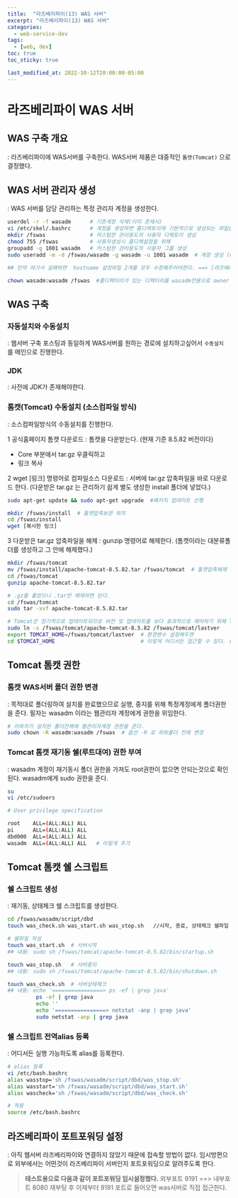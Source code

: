 ```yaml
---
title:  "라즈베리파이(13) WAS 서버"
excerpt: "라즈베리파이(13) WAS 서버"
categories:
  - web-service-dev
tags:
  - [web, dev]
toc: true
toc_sticky: true

last_modified_at: 2022-10-12T20:00:00-05:00
---
```


# 라즈베리파이 WAS 서버
## WAS 구축 개요
  : 라즈베리파이에 WAS서버를 구축한다. WAS서버 제품은 대중적인 `톰캣(Tomcat)` 으로 결정했다.
  
## WAS 서버 관리자 생성
  : WAS 서버를 담당 관리하는 특정 관리자 계정을 생성한다.
  
```bash
userdel -r -f wasadm      # 기존계정 삭제(이미 존재시)
vi /etc/skel/.bashrc      # 계정을 생성하면 홈디렉토리에 기본적으로 생성되는 파일을 /skel 에서 미리 정의한다. (.bashrc 로긴시점수행파일)
mkdir /fswas              # 커스텀한 관리용도의 사용자 디렉토리 생성 
chmod 755 /fswas          # 사용자생성시 홈디렉설정을 위해
groupadd -g 1001 wasadm   # 커스텀한 관리용도의 사용자 그룹 생성
sudo useradd -m -d /fswas/wasadm -g wasadm -u 1001 wasadm  # 계정 생성 (m:사용자명으로 자동생성, d: 디렉토리지정 skel 내용도 이기준으로 생성됨을 확인, g:그룹)

## 만약 여기서 실패하면  hostname 설정파일 2개를 모두 수정해주어야한다. ==> [라즈베리파이(5) 간단한 호스트네임 변경] 포스팅 이슈내용 참조

chown wasadm:wasadm /fswas  #홈디렉터리가 있는 디렉터리를 wasadm전용으로 owner 변경

```
## WAS 구축
### 자동설치와 수동설치
  : 웹서버 구축 포스팅과 동일하게 WAS서버를 원하는 경로에 설치하고싶어서 `수동설치` 를 메인으로 진행한다.
  
### JDK
  : 사전에 JDK가 존재해야한다. 

### 톰캣(Tomcat) 수동설치 (소스컴파일 방식)
  : 소스컴파일방식의 수동설치를 진행한다.

1 공식홈페이지 톰캣 다운로드
  :  톰캣을 다운받는다. (현재 기준 8.5.82 버전이다)
	
  - Core 부분에서 tar.gz 우클릭하고
  - 링크 복사

2 wget [링크] 명령어로 컴파일소스 다운로드
  : 서버에 tar.gz 압축파일을 바로 다운로드 한다. (다운받은 tar.gz 는 관리하기 쉽게 별도 생성한 install 폴더에 넣었다.)

```bash
sudo apt-get update && sudo apt-get upgrade  #패키지 업데이트 선행

mkdir /fswas/install  # 톰캣압축보관 위치
cd /fswas/install
wget [복사한 링크]

```

3 다운받은 tar.gz 압축파일을 해제
  : gunzip 명령어로 해제한다. (톰캣이라는 대분류폴더를 생성하고 그 안에 해제했다.)
  
```bash
mkdir /fswas/tomcat
mv /fswas/install/apache-tomcat-8.5.82.tar /fswas/tomcat  # 톰캣압축해제 위치
cd /fswas/tomcat
gunzip apache-tomcat-8.5.82.tar

# .gz를 풀었으니 .tar만 해제하면 된다.
cd /fswas/tomcat
sudo tar -xvf apache-tomcat-8.5.82.tar

# Tomcat은 정기적으로 업데이트되므로 버전 및 업데이트를 보다 효과적으로 제어하기 위해 Tomcat 설치 디렉토리를 가리키는 최신 버전이라는 심볼 링크를 만든다. ex) lastver
sudo ln -s /fswas/tomcat/apache-tomcat-8.5.82 /fswas/tomcat/lastver
export TOMCAT_HOME=/fswas/tomcat/lastver  # 환경변수 설정해두면
cd $TOMCAT_HOME                           # 이렇게 어디서든 접근할 수 있다. (적용은 env 명령어로 확인.)

```

## Tomcat 톰캣 권한
### 톰캣 WAS서버 폴더 권한 변경
  : 목적대로 폴더링하여 설치를 완료했으므로 실행, 중지를 위해 특정계정에게 폴더권한을 준다. 필자는 wasadm 이라는 웹관리자 계정에게 권한을 위임한다.

```bash
# 아파치가 설치된 폴더전체에 웹관리자계정 권한을 준다.
sudo chown -R wasadm:wasadm /fswas  # 옵션 -R 로 하위폴더 전체 변경

```

### Tomcat 톰캣 재기동 쉘(루트대여) 권한 부여
  : wasadm 계정이 재기동시 폴더 권한을 가져도 root권한이 없으면 안되는것으로 확인된다. wasadm에게 sudo 권한을 준다.

```bash
su
vi /etc/sudoers

# User privilege specification

root    ALL=(ALL:ALL) ALL
pi      ALL=(ALL:ALL) ALL
dbd000  ALL=(ALL:ALL) ALL
wasadm  ALL=(ALL:ALL) ALL   # 이렇게 추가

```

## Tomcat 톰캣 쉘 스크립트
### 쉘 스크립트 생성
  : 재기동, 상태체크 쉘 스크립트를 생성한다.
  
```bash
cd /fswas/wasadm/script/dbd
touch was_check.sh was_start.sh was_stop.sh   //시작, 종료, 상태체크 쉘파일 생성

# 쉘파일 작성
touch was_start.sh  # 서버시작
## 내용: sudo sh /fswas/tomcat/apache-tomcat-8.5.82/bin/startup.sh

touch was_stop.sh   # 서버중지
## 내용: sudo sh /fswas/tomcat/apache-tomcat-8.5.82/bin/shutdown.sh

touch was_check.sh  # 서버상태체크
## 내용: echo '================> ps -ef | grep java'
         ps -ef | grep java
         echo ''
         echo '================> netstat -anp | grep java'
         sudo netstat -anp | grep java

```

### 쉘 스크립트 전역alias 등록
  : 어디서든 실행 가능하도록 alias를 등록한다.

```bash
# alias 등록
vi /etc/bash.bashrc
alias wasstop='sh /fswas/wasadm/script/dbd/was_stop.sh'
alias wasstart='sh /fswas/wasadm/script/dbd/was_start.sh'
alias wascheck='sh /fswas/wasadm/script/dbd/was_check.sh'

# 적용
source /etc/bash.bashrc

```

## 라즈베리파이 포트포워딩 설정
  :  아직 웹서버 라즈베리파이와 연결하지 않았기 때문에 접속할 방법이 없다. 임시방편으로 외부에서는 어떤것이 라즈베리파이 서버인지 포트포워딩으로 알려주도록 한다.
  
  > **테스트용으로 다음과 같이 포트포워딩 임시설정했다.** 
  > 외부포트 9191 ==> 내부포트 8080
  > 재부팅 후 이제부터 9191 포트로 들어오면 was서버로 직접 접근한다.
